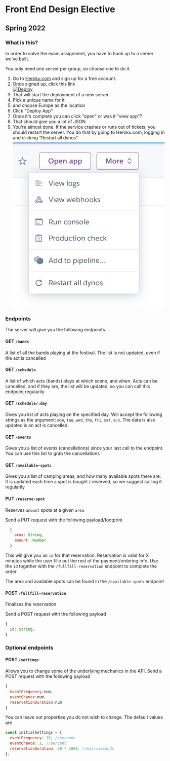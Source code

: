 # Front End Design Elective

## Spring 2022

### What is this?

In order to solve the exam assignment, you have to hook up to a server we've built.

You only need one server per group, so choose one to do it.

1. Go to <a href="https://heroku.com">Heroku.com</a> and sign up for a free account.
2. Once signed up, click this link <br><a href="https://heroku.com/deploy?template=https://github.com/jonasholbech/foofest/tree/master"><img src="https://www.herokucdn.com/deploy/button.svg" alt="Deploy"></a>
3. That will start the deployment of a new server.
4. Pick a unique name for it
5. and choose Europe as the location
6. Click "Deploy App"
7. Once it's complete you can click "open" or was it "view app"?
8. That should give you a lot of JSON
9. You're almost done. If the service crashes or runs out of tickets, you should restart the server. You do that by going to Heroku.com, logging in and clicking "Restart all dynos" <br><img src="restart.png">

### Endpoints

The server will give you the following endpoints

#### GET `/bands`

A list of all the bands playing at the festival. The list is not updated, even if the act is cancelled

#### GET `/schedule`

A list of which acts (bands) plays at which scene, and when. Acts can be cancelled, and if they are, the list will be updated, so you can call this endpoint regularily

#### GET `/schedule/:day`

Gives you list of acts playing on the specified day. Will accept the following strings as the argument:
`mon`, `tue`, `wed`, `thu`, `fri`, `sat`, `sun`. The data is also updated is an act is cancelled

#### GET `/events`

Gives you a list of events (cancellations) since your last call to the endpoint. You can use this list to grab the cancellations

#### GET `/available-spots`

Gives you a list of camping areas, and how many available spots there are. It is updated each time a spot is bought / reserved, so we suggest calling it regularily

#### PUT `/reserve-spot`

Reserves `amount` spots at a given `area`

Send a PUT request with the following payload/footprint

```js
  {
    area: String,
    amount: Number
  }
```

This will give you an `id` for that reservation. Reservation is valid for X minutes while the user fille out the rest of the payment/ordering info. Use the `id` together with the `/fullfill-reservation` endpoint to complete the order

The area and available spots can be found in the `/available-spots` endpoint

#### POST `/fullfill-reservation`

Finalizes the reservation

Send a POST request with the following payload

```js
{
  id: String;
}
```

### Optional endpoints

#### POST `/settings`

Allows you to change some of the underlying mechanics in the API.
Send a POST request with the following payload

```js
{
  eventFrequency:num,
  eventChance:num,
  reservationDuration:num
}
```

You can leave out properties you do not wish to change. The default values are

```js
const initialSettings = {
  eventFrequency: 10, //seconds
  eventChance: 1, //percent
  reservationDuration: 60 * 1000, //milliseconds
};
```
